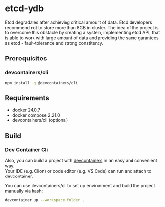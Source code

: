 # etcd-ydb

Etcd degradates after achieving critical amount of data. Etcd developers recommend not to store more than 8GB in cluster. The idea of the project is to overcome this obstacle by creating a system, implementing etcd API, that is able to work with large amount of data and providing the same garantees as etcd - fault-tolerance and strong constitency.

## Prerequisites

### devcontainers/cli

```bash
npm install -g @devcontainers/cli
```

## Requirements

- docker 24.0.7
- docker compose 2.21.0
- devcontainers/cli (optional)

## Build

### Dev Container Cli

Also, you can build a project with [devcontainers](https://containers.dev/) in an easy and convenient way.  
Your IDE (e.g. Clion) or code editor (e.g. VS Code) can run and attach to devcontainer.  

You can use devcontainers/cli to set up environment and build the project manually via bash:

```bash
devcontainer up --workspace-folder .
```
